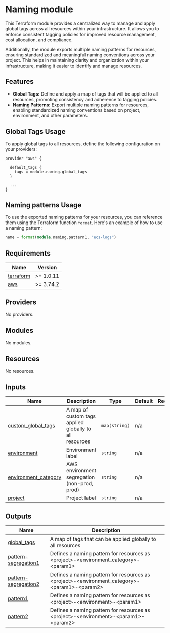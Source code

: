# Naming module

This Terraform module provides a centralized way to manage and apply global tags across all resources within your infrastructure. It allows you to enforce consistent tagging policies for improved resource management, cost allocation, and compliance.

Additionally, the module exports multiple naming patterns for resources, ensuring standardized and meaningful naming conventions across your project. This helps in maintaining clarity and organization within your infrastructure, making it easier to identify and manage resources.

## Features

- **Global Tags:** Define and apply a map of tags that will be applied to all resources, promoting consistency and adherence to tagging policies.
- **Naming Patterns:** Export multiple naming patterns for resources, enabling standardized naming conventions based on project, environment, and other parameters.

## Global Tags Usage

To apply global tags to all resources, define the following configuration on your providers:

```hcl
provider "aws" {

  default_tags {
    tags = module.naming.global_tags
  }

  ...
}
```

## Naming patterns Usage

To use the exported naming patterns for your resources, you can reference them using the Terraform function `format`. Here's an example of how to use a naming pattern:

```terraform
name = format(module.naming.pattern1, "ecs-logs")
```

<!-- BEGIN_TF_DOCS -->
## Requirements

| Name | Version |
|------|---------|
| <a name="requirement_terraform"></a> [terraform](#requirement\_terraform) | >= 1.0.11 |
| <a name="requirement_aws"></a> [aws](#requirement\_aws) | >= 3.74.2 |

## Providers

No providers.

## Modules

No modules.

## Resources

No resources.

## Inputs

| Name | Description | Type | Default | Required |
|------|-------------|------|---------|:--------:|
| <a name="input_custom_global_tags"></a> [custom\_global\_tags](#input\_custom\_global\_tags) | A map of custom tags applied globally to all resources | `map(string)` | n/a | yes |
| <a name="input_environment"></a> [environment](#input\_environment) | Environment label | `string` | n/a | yes |
| <a name="input_environment_category"></a> [environment\_category](#input\_environment\_category) | AWS environment segregation (non-prod, prod) | `string` | n/a | yes |
| <a name="input_project"></a> [project](#input\_project) | Project label | `string` | n/a | yes |

## Outputs

| Name | Description |
|------|-------------|
| <a name="output_global_tags"></a> [global\_tags](#output\_global\_tags) | A map of tags that can be applied globally to all resources |
| <a name="output_pattern-segregation1"></a> [pattern-segregation1](#output\_pattern-segregation1) | Defines a naming pattern for resources as <project\>-<environment\_category\>-<param1\> |
| <a name="output_pattern-segregation2"></a> [pattern-segregation2](#output\_pattern-segregation2) | Defines a naming pattern for resources as <project\>-<environment\_category\>-<param1\>-<param2\> |
| <a name="output_pattern1"></a> [pattern1](#output\_pattern1) | Defines a naming pattern for resources as <project\>-<environment\>-<param1\> |
| <a name="output_pattern2"></a> [pattern2](#output\_pattern2) | Defines a naming pattern for resources as <project\>-<environment\>-<param1\>-<param2\> |
<!-- END_TF_DOCS -->

